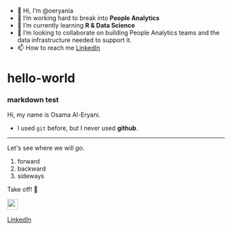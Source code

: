 - 👋 Hi, I’m @oeryania
- 👀 I’m working hard to break into **People Analytics**
- 🌱 I’m currently learning **R & Data Science**
- 💞️ I’m looking to collaborate on building People Analytics teams and the data infrastructure needed to support it.
- 📫 How to reach me [LinkedIn](http://linkedin.com/in/oeryani/)

<!---
oeryania/oeryania is a ✨ special ✨ repository because its `README.md` (this file) appears on your GitHub profile.
You can click the Preview link to take a look at your changes.
--->

# hello-world

### markdown test

Hi, my name is Osama Al-Eryani.

- I used `git` before, but I never used **github**.

---

Let's see where we will *go*.
1. forward
2. backward
3. sideways

Take off! 🚀

<img src="https://media.licdn.com/dms/image/C4D03AQEAedD_VLWxtw/profile-displayphoto-shrink_800_800/0/1619589372650?e=2147483647&v=beta&t=VeEtj73vL5D2D2WoSlG_KUykthcjChK5GigR4gG02SY" width="25" heigh="25">

[LinkedIn](https://www.linkedin.com/in/oeryani)
